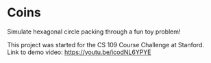 # Coins
Simulate hexagonal circle packing through a fun toy problem!

This project was started for the CS 109 Course Challenge at Stanford.  
Link to demo video: https://youtu.be/icodNL6YPYE
